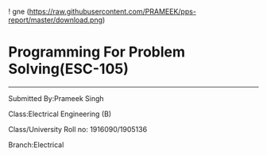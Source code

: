 ! gne (https://raw.githubusercontent.com/PRAMEEK/pps-report/master/download.png)
# Programming For Problem Solving(ESC-105)

-----

Submitted By:Prameek Singh

Class:Electrical Engineering (B)

Class/University Roll no: 1916090/1905136

Branch:Electrical


